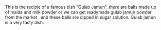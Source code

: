 This is the recipie of a famous dish "Gulab Jamun".
there are balls made up of maida and milk powder or we can get readymade gulab jamun powder from the market .
and these balls are dipped in sugar solution.
Gulab jamun is a very tasty dish.